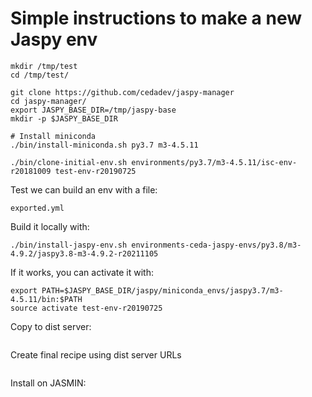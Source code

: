 # Simple instructions to make a new Jaspy env

```
mkdir /tmp/test
cd /tmp/test/

git clone https://github.com/cedadev/jaspy-manager
cd jaspy-manager/
export JASPY_BASE_DIR=/tmp/jaspy-base
mkdir -p $JASPY_BASE_DIR

# Install miniconda
./bin/install-miniconda.sh py3.7 m3-4.5.11

./bin/clone-initial-env.sh environments/py3.7/m3-4.5.11/isc-env-r20181009 test-env-r20190725
```

Test we can build an env with a file:

```
exported.yml
```

Build it locally with:

```
./bin/install-jaspy-env.sh environments-ceda-jaspy-envs/py3.8/m3-4.9.2/jaspy3.8-m3-4.9.2-r20211105
```

If it works, you can activate it with:

```
export PATH=$JASPY_BASE_DIR/jaspy/miniconda_envs/jaspy3.7/m3-4.5.11/bin:$PATH
source activate test-env-r20190725
```

Copy to dist server:

```

```

Create final recipe using dist server URLs

```

```


Install on JASMIN:

```

```
